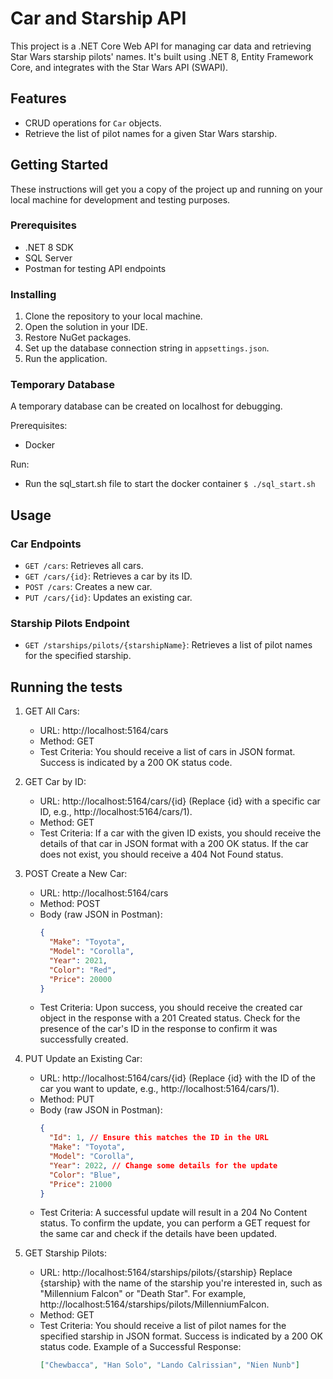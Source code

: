 # Car and Starship API

This project is a .NET Core Web API for managing car data and retrieving Star Wars starship pilots' names. It's built using .NET 8, Entity Framework Core, and integrates with the Star Wars API (SWAPI).

## Features

- CRUD operations for `Car` objects.
- Retrieve the list of pilot names for a given Star Wars starship.

## Getting Started

These instructions will get you a copy of the project up and running on your local machine for development and testing purposes.

### Prerequisites

- .NET 8 SDK
- SQL Server
- Postman for testing API endpoints

### Installing

1. Clone the repository to your local machine.
2. Open the solution in your IDE.
3. Restore NuGet packages.
4. Set up the database connection string in `appsettings.json`.
5. Run the application.

### Temporary Database

A temporary database can be created on localhost for debugging.

Prerequisites:

- Docker

Run:

- Run the sql_start.sh file to start the docker container `$ ./sql_start.sh`

## Usage

### Car Endpoints

- `GET /cars`: Retrieves all cars.
- `GET /cars/{id}`: Retrieves a car by its ID.
- `POST /cars`: Creates a new car.
- `PUT /cars/{id}`: Updates an existing car.

### Starship Pilots Endpoint

- `GET /starships/pilots/{starshipName}`: Retrieves a list of pilot names for the specified starship.

## Running the tests

1.  GET All Cars:

    - URL: http://localhost:5164/cars
    - Method: GET
    - Test Criteria: You should receive a list of cars in JSON format. Success is indicated by a 200 OK status code.

2.  GET Car by ID:

    - URL: http://localhost:5164/cars/{id} (Replace {id} with a specific car ID, e.g., http://localhost:5164/cars/1).
    - Method: GET
    - Test Criteria: If a car with the given ID exists, you should receive the details of that car in JSON format with a 200 OK status. If the car does not exist, you should receive a 404 Not Found status.

3.  POST Create a New Car:

    - URL: http://localhost:5164/cars
    - Method: POST
    - Body (raw JSON in Postman):
      ```json
      {
        "Make": "Toyota",
        "Model": "Corolla",
        "Year": 2021,
        "Color": "Red",
        "Price": 20000
      }
      ```
    - Test Criteria: Upon success, you should receive the created car object in the response with a 201 Created status. Check for the presence of the car's ID in the response to confirm it was successfully created.

4.  PUT Update an Existing Car:

    - URL: http://localhost:5164/cars/{id} (Replace {id} with the ID of the car you want to update, e.g., http://localhost:5164/cars/1).
    - Method: PUT
    - Body (raw JSON in Postman):
      ```json
      {
        "Id": 1, // Ensure this matches the ID in the URL
        "Make": "Toyota",
        "Model": "Corolla",
        "Year": 2022, // Change some details for the update
        "Color": "Blue",
        "Price": 21000
      }
      ```
    - Test Criteria: A successful update will result in a 204 No Content status. To confirm the update, you can perform a GET request for the same car and check if the details have been updated.

5.  GET Starship Pilots:

    - URL: http://localhost:5164/starships/pilots/{starship} Replace {starship} with the name of the starship you're interested in, such as "Millennium Falcon" or "Death Star".
      For example, http://localhost:5164/starships/pilots/MillenniumFalcon.
    - Method: GET
    - Test Criteria: You should receive a list of pilot names for the specified starship in JSON format. Success is indicated by a 200 OK status code.
      Example of a Successful Response:
      ```json
      ["Chewbacca", "Han Solo", "Lando Calrissian", "Nien Nunb"]
      ```
